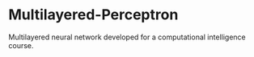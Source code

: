 # Multilayered-Perceptron
Multilayered neural network developed for a computational intelligence course.

